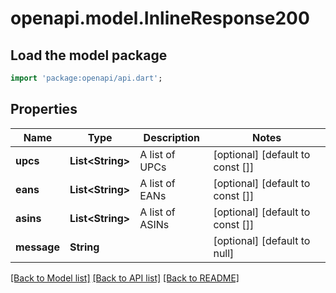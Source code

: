 # openapi.model.InlineResponse200

## Load the model package
```dart
import 'package:openapi/api.dart';
```

## Properties
Name | Type | Description | Notes
------------ | ------------- | ------------- | -------------
**upcs** | **List&lt;String&gt;** | A list of UPCs | [optional] [default to const []]
**eans** | **List&lt;String&gt;** | A list of EANs | [optional] [default to const []]
**asins** | **List&lt;String&gt;** | A list of ASINs | [optional] [default to const []]
**message** | **String** |  | [optional] [default to null]

[[Back to Model list]](../README.md#documentation-for-models) [[Back to API list]](../README.md#documentation-for-api-endpoints) [[Back to README]](../README.md)


